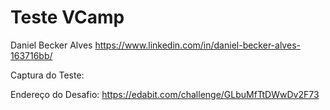 # Teste VCamp

Daniel Becker Alves https://www.linkedin.com/in/daniel-becker-alves-163716bb/

Captura do Teste:

Endereço do Desafio:
https://edabit.com/challenge/GLbuMfTtDWwDv2F73
